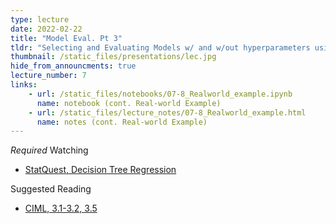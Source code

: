 ```yaml
---
type: lecture
date: 2022-02-22
title: "Model Eval. Pt 3"
tldr: "Selecting and Evaluating Models w/ and w/out hyperparameters using the Holdout method, Cross Validation, and/or the Bootstrap"
thumbnail: /static_files/presentations/lec.jpg
hide_from_announcments: true
lecture_number: 7
links: 
    - url: /static_files/notebooks/07-8_Realworld_example.ipynb
      name: notebook (cont. Real-world Example)
    - url: /static_files/lecture_notes/07-8_Realworld_example.html
      name: notes (cont. Real-world Example)
---
```

*Required* Watching
- [StatQuest, Decision Tree Regression](https://www.youtube.com/watch?v=g9c66TUylZ4)

Suggested Reading
- [CIML, 3.1-3.2, 3.5](http://ciml.info/dl/v0_99/ciml-v0_99-all.pdf)
